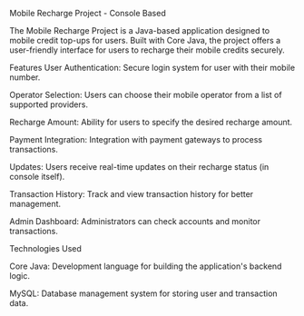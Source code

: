 Mobile Recharge Project - Console Based

The Mobile Recharge Project is a Java-based application designed to  mobile credit top-ups for users. Built with Core Java, the project offers a user-friendly interface for users to recharge their mobile credits securely.

Features
User Authentication: Secure login system for user with their mobile number.

Operator Selection: Users can choose their mobile operator from a list of supported providers.

Recharge Amount: Ability for users to specify the desired recharge amount.

Payment Integration: Integration with payment gateways to process transactions.

Updates: Users receive real-time updates on their recharge status (in console itself).

Transaction History: Track and view transaction history for better management.

Admin Dashboard: Administrators can check accounts and monitor transactions.



Technologies Used

Core Java: Development language for building the application's backend logic.

MySQL: Database management system for storing user and transaction data.
